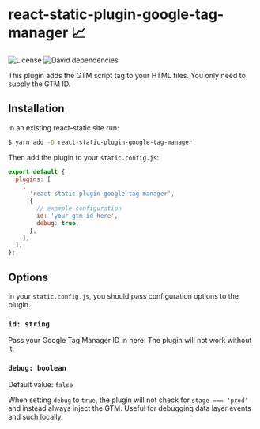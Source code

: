 # react-static-plugin-google-tag-manager 📈

![License](https://img.shields.io/github/license/wappsify/react-static-plugin-google-tag-manager.svg)
![David dependencies](https://david-dm.org/wappsify/react-static-plugin-google-tag-manager.svg)

This plugin adds the GTM script tag to your HTML files. You only need to supply the GTM ID.

## Installation

In an existing react-static site run:

```bash
$ yarn add -D react-static-plugin-google-tag-manager
```

Then add the plugin to your `static.config.js`:

```javascript
export default {
  plugins: [
    [
      'react-static-plugin-google-tag-manager',
      {
        // example configuration
        id: 'your-gtm-id-here',
        debug: true,
      },
    ],
  ],
};
```

## Options

In your `static.config.js`, you should pass configuration options to the plugin.

### `id: string`

Pass your Google Tag Manager ID in here. The plugin will not work without it.

### `debug: boolean`

Default value: `false`

When setting `debug` to `true`, the plugin will not check for `stage === 'prod'` and instead always inject the GTM. Useful for debugging data layer events and such locally.
